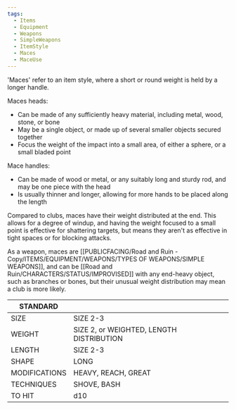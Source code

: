 ```yaml
---
tags:
  - Items
  - Equipment
  - Weapons
  - SimpleWeapons
  - ItemStyle
  - Maces
  - MaceUse
---
```

'Maces' refer to an item style, where a short or round weight is held by a longer handle.

Maces heads:
- Can be made of any sufficiently heavy material, including metal, wood, stone, or bone
- May be a single object, or made up of several smaller objects secured together
- Focus the weight of the impact into a small area, of either a sphere, or a small bladed point

Mace handles:
- Can be made of wood or metal, or any suitably long and sturdy rod, and may be one piece with the head
- Is usually thinner and longer, allowing for more hands to be placed along the length

Compared to clubs, maces have their weight distributed at the end. This allows for a degree of windup, and having the weight focused to a small point is effective for shattering targets, but means they aren't as effective in tight spaces or for blocking attacks.

As a weapon, maces are [[PUBLICFACING/Road and Ruin - Copy/ITEMS/EQUIPMENT/WEAPONS/TYPES OF WEAPONS/SIMPLE WEAPONS]], and can be [[Road and Ruin/CHARACTERS/STATUS/IMPROVISED]] with any end-heavy object, such as branches or bones, but their unusual weight distribution may mean a club is more likely.

| STANDARD      |                                          |
| ------------- | ---------------------------------------- |
| SIZE          | SIZE 2-3                                 |
| WEIGHT        | SIZE 2, or WEIGHTED, LENGTH DISTRIBUTION |
| LENGTH        | SIZE 2-3                                 |
| SHAPE         | LONG                                     |
| MODIFICATIONS | HEAVY, REACH, GREAT                      |
| TECHNIQUES    | SHOVE, BASH                              |
| TO HIT        | d10                                      |
